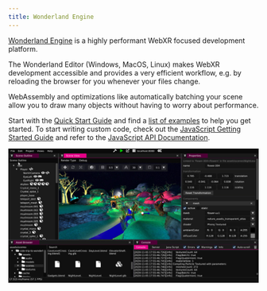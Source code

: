 ```yaml
---
title: Wonderland Engine
---
```


[Wonderland Engine](https://wonderlandengine.com/) is a highly performant WebXR focused development platform.

The Wonderland Editor (Windows, MacOS, Linux) makes WebXR development accessible and provides a very efficient workflow,
e.g. by reloading the browser for you whenever your files change.

WebAssembly and optimizations like automatically batching your scene allow you to draw many objects without having to worry
about performance.

Start with the [Quick Start Guide](https://wonderlandengine.com/getting-started/quick-start/) and find a [list of examples](https://wonderlandengine.com/showcase)
to help you get started.
To start writing custom code, check out the [JavaScript Getting Started Guide](https://wonderlandengine.com/getting-started/quick-start-js/)
and refer to the [JavaScript API Documentation](https://wonderlandengine.com/jsapi/).

![Wonderland Engine Screenshot](wonderland-engine.jpg)
